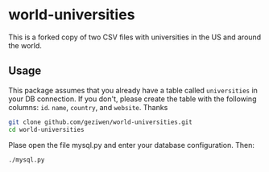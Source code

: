 world-universities
======================
This is a forked copy of two CSV files with universities in the US and around the world.

## Usage

This package assumes that you already have a table called `universities` in your DB connection. If you don't, please create the table with the following columns: `id`. `name`, `country`, and `website`. Thanks

```bash
git clone github.com/geziwen/world-universities.git
cd world-universities
```

Plase open the file mysql.py and enter your database configuration. Then:

```bash
./mysql.py
```
